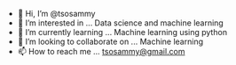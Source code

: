 - 👋 Hi, I’m @tsosammy
- 👀 I’m interested in ... Data science and machine learning
- 🌱 I’m currently learning ... Machine learning using python
- 💞️ I’m looking to collaborate on ... Machine learning
- 📫 How to reach me ... tsosammy@gmail.com

<!---
tsosammy/tsosammy is a ✨ special ✨ repository because its `README.md` (this file) appears on your GitHub profile.
You can click the Preview link to take a look at your changes.
--->
